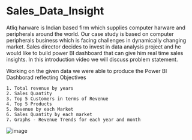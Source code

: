 # Sales_Data_Insight
Atliq harware is Indian based firm which supplies computer harware and peripherals around the world. 
Our case study is based on computer peripherals business which is facing challenges in dynamically changing market. Sales director decides to invest in data analysis project and he would like to build power BI dashboard that can give him real time sales insights. 
In this introduction video we will discuss problem statement. 



Working on the given data we were able to produce the Power BI Dashborad reflecting
Objectives
<br/>
```
1. Total revenue by years
2. Sales Quantity
3. Top 5 Customers in terms of Revenue
4. Top 5 Products
5. Revenue by each Market
6. Sales Quantity by each market
7. Graphs - Revenue Trends for each year and month
```

![image](https://user-images.githubusercontent.com/85581658/198105969-6f58a995-f111-4c1b-9edf-8b526a5fd7c0.png)

